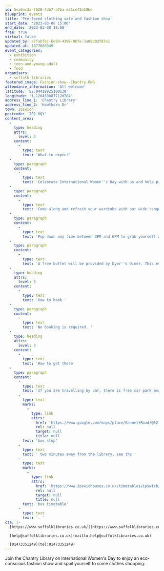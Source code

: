 ```yaml
---
id: 5ea6ac3a-f520-4db7-a7ba-e51ce40a10be
blueprint: events
title: 'Pre-loved clothing sale and fashion show'
start_date: '2023-03-08 15:00'
end_date: '2023-03-08 18:00'
free: true
virtual: false
updated_by: a7fabfbc-be93-4390-9bfe-3a08c02f87a1
updated_at: 1677686049
event_categories:
  - exhibition
  - community
  - teen-and-young-adult
  - food
organisers:
  - suffolk-libraries
featured_image: Fashion-show--Chantry.PNG
attendance_information: 'All welcome'
latitude: '52.04418925100138'
longitude: '1.1204500877120784'
address_line_1: 'Chantry Library'
address_line_2: 'Hawthorn Dr'
town: Ipswich
postcode: 'IP2 0QY'
content_area:
  -
    type: heading
    attrs:
      level: 3
    content:
      -
        type: text
        text: 'What to expect'
  -
    type: paragraph
    content:
      -
        type: text
        text: 'Celebrate International Women''s Day with us and help promote sustainable clothing by visiting our clothing sale and fashion show event!'
  -
    type: paragraph
    content:
      -
        type: text
        text: 'Come along and refresh your wardrobe with our wide range of pre-loved clothing items. Browse the stalls and treat yourself to fun, fizz and fashion at this feel-good event!'
  -
    type: paragraph
    content:
      -
        type: text
        text: 'Pop down any time between 3PM and 6PM to grab yourself a bargain at our clothing sale. The fashion show will take place from 4PM to 4:30PM.'
  -
    type: paragraph
    content:
      -
        type: text
        text: 'A free buffet will be provided by Dyer''s Diner. This event is free to attend but donations are welcome.'
  -
    type: heading
    attrs:
      level: 3
    content:
      -
        type: text
        text: 'How to book '
  -
    type: paragraph
    content:
      -
        type: text
        text: 'No booking is required. '
  -
    type: heading
    attrs:
      level: 3
    content:
      -
        type: text
        text: 'How to get there'
  -
    type: paragraph
    content:
      -
        type: text
        text: 'If you are travelling by car, there is free car park available at the Chantry Library. Alternatively, there is a '
      -
        type: text
        marks:
          -
            type: link
            attrs:
              href: 'https://www.google.com/maps/place/Gannet+Road/@52.0445679,1.1202869,19.25z/data=!4m6!3m5!1s0x47d9a05bb691000f:0xabfcf2882ebddfdb!8m2!3d52.044983!4d1.120213!16s%2Fg%2F1q67vjr8w'
              rel: null
              target: null
              title: null
        text: 'bus stop'
      -
        type: text
        text: ' two minutes away from the library, see the '
      -
        type: text
        marks:
          -
            type: link
            attrs:
              href: 'https://www.ipswichbuses.co.uk/timetables/ipswich/13/'
              rel: null
              target: null
              title: null
        text: 'bus timetable'
      -
        type: text
        text: '. '
cta: |-
  [https://www.suffolklibraries.co.uk/](https://www.suffolklibraries.co.uk/)

  [help@suffolklibraries.co.uk](mailto:help@suffolklibraries.co.uk)

  [01473351249](tel:01473351249)
---
```

Join the Chantry Library on International Women's Day to enjoy an eco-conscious fashion show and spoil yourself to some clothes shopping.